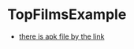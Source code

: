 # TopFilmsExample
* [there is apk file by the link](https://github.com/foxaice/TopFilmsExample/tree/master/app/build/outputs/apk/debug)
